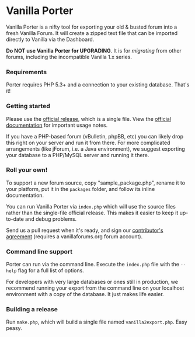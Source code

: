 Vanilla Porter
==============

Vanilla Porter is a nifty tool for exporting your old & busted forum into a fresh Vanilla Forum. It will create a zipped text file that can be imported directly to Vanilla via the Dashboard.

**Do NOT use Vanilla Porter for UPGRADING**. It is for _migrating_ from other forums, including the incompatible Vanilla 1.x series.

### Requirements

Porter requires PHP 5.3+ and a connection to your existing database. That's it! 

### Getting started

Please use the [official release](http://vanillaforums.org/addon/porter-core
), which is a single file. View the [official documentation](http://docs.vanillaforums.com/developers/importing) for important usage notes.

If you have a PHP-based forum (vBulletin, phpBB, etc) you can likely drop this right on your server and run it from there. For more complicated arrangements (like jForum, i.e. a Java environment), we suggest exporting your database to a PHP/MySQL server and running it there.

### Roll your own!

To support a new forum source, copy "sample_package.php", rename it to your platform, put it in the `packages` folder, and follow its inline documentation.

You can run Vanilla Porter via `index.php` which will use the source files rather than the single-file official release. This makes it easier to keep it up-to-date and debug problems.

Send us a pull request when it's ready, and sign our [contributor's agreement](http://vanillaforums.org/contributors) (requires a vanillaforums.org forum account).

### Command line support

Porter can run via the command line. Execute the `index.php` file with the `--help` flag for a full list of options. 

For developers with very large databases or ones still in production, we recommend running your export from the command line on your localhost environment with a copy of the database. It just makes life easier.

### Building a release

Run `make.php`, which will build a single file named `vanilla2export.php`. Easy peasy.
